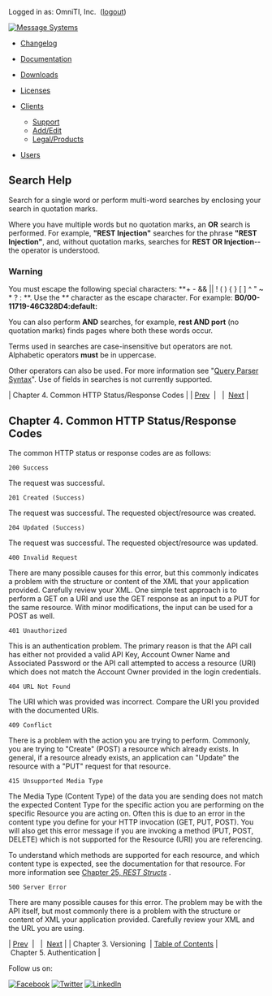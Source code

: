 Logged in as: OmniTI, Inc.  ([logout](https://support.messagesystems.com/logout.php))

[![Message Systems](https://support.messagesystems.com/images/ms-white205.png)](https://support.messagesystems.com/start.php) 

*   [Changelog](https://support.messagesystems.com/start.php?show=changelog)
*   [Documentation](https://support.messagesystems.com/docs/)
*   [Downloads](https://support.messagesystems.com/start.php)

*   [Licenses](https://support.messagesystems.com/license_summary.php)
*   <a href="">Clients</a>
    *   [Support](https://support.messagesystems.com/cs.php)
    *   [Add/Edit](https://support.messagesystems.com/edit_client.php)
    *   [Legal/Products](https://support.messagesystems.com/edit_products.php)
*   [Users](https://support.messagesystems.com/edit_customer.php)

## Search Help

Search for a single word or perform multi-word searches by enclosing your search in quotation marks.

Where you have multiple words but no quotation marks, an **OR** search is performed. For example, **"REST Injection"** searches for the phrase **"REST Injection"**, and, without quotation marks, searches for **REST OR Injection**--the operator is understood.

### Warning

You must escape the following special characters: **+ - && || ! ( ) { } [ ] ^ " ~ * ? : \**. Use the **\** character as the escape character. For example: **B0/00-11719-46C328D4\:default\:**

You can also perform **AND** searches, for example, **rest AND port** (no quotation marks) finds pages where both these words occur.

Terms used in searches are case-insensitive but operators are not. Alphabetic operators **must** be in uppercase.

Other operators can also be used. For more information see "[Query Parser Syntax](https://lucene.apache.org/core/old_versioned_docs/versions/3_0_0/queryparsersyntax.html)". Use of fields in searches is not currently supported.

| Chapter 4. Common HTTP Status/Response Codes |
| [Prev](rest.versioning.php)  |   |  [Next](rest.authentication.php) |

## Chapter 4. Common HTTP Status/Response Codes

The common HTTP status or response codes are as follows:

`200 Success`

The request was successful.

`201 Created (Success)`

The request was successful. The requested object/resource was created.

`204 Updated (Success)`

The request was successful. The requested object/resource was updated.

`400 Invalid Request`

There are many possible causes for this error, but this commonly indicates a problem with the structure or content of the XML that your application provided. Carefully review your XML. One simple test approach is to perform a GET on a URI and use the GET response as an input to a PUT for the same resource. With minor modifications, the input can be used for a POST as well.

`401 Unauthorized`

This is an authentication problem. The primary reason is that the API call has either not provided a valid API Key, Account Owner Name and Associated Password or the API call attempted to access a resource (URI) which does not match the Account Owner provided in the login credentials.

`404 URL Not Found`

The URI which was provided was incorrect. Compare the URI you provided with the documented URIs.

`409 Conflict`

There is a problem with the action you are trying to perform. Commonly, you are trying to "Create" (POST) a resource which already exists. In general, if a resource already exists, an application can "Update" the resource with a "PUT" request for that resource.

`415 Unsupported Media Type`

The Media Type (Content Type) of the data you are sending does not match the expected Content Type for the specific action you are performing on the specific Resource you are acting on. Often this is due to an error in the content type you define for your HTTP invocation (GET, PUT, POST). You will also get this error message if you are invoking a method (PUT, POST, DELETE) which is not supported for the Resource (URI) you are referencing.

To understand which methods are supported for each resource, and which content type is expected, see the documentation for that resource. For more information see [Chapter 25, *REST Structs*](rest.autogen.structs.php "Chapter 25. REST Structs") .

`500 Server Error`

There are many possible causes for this error. The problem may be with the API itself, but most commonly there is a problem with the structure or content of XML your application provided. Carefully review your XML and the URL you are using.

| [Prev](rest.versioning.php)  |   |  [Next](rest.authentication.php) |
| Chapter 3. Versioning  | [Table of Contents](index.php) |  Chapter 5. Authentication |

Follow us on:

[![Facebook](https://support.messagesystems.com/images/icon-facebook.png)](http://www.facebook.com/messagesystems) [![Twitter](https://support.messagesystems.com/images/icon-twitter.png)](http://twitter.com/#!/MessageSystems) [![LinkedIn](https://support.messagesystems.com/images/icon-linkedin.png)](http://www.linkedin.com/company/message-systems)